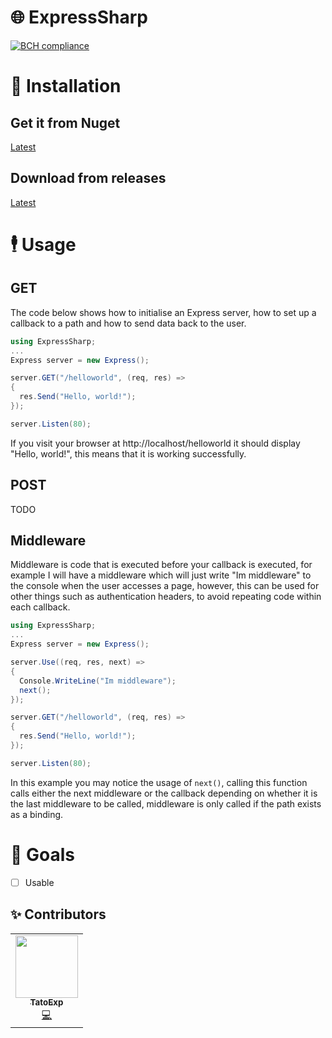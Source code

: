 # 🌐 ExpressSharp
[![BCH compliance](https://bettercodehub.com/edge/badge/EpicTestingTempOrganizationForStuff/ExpressSharp?branch=master)](https://bettercodehub.com/)
# 👷 Installation
## Get it from Nuget
[Latest](https://nuget.org)
## Download from releases
[Latest](https://github.com/EpicTestingTempOrganizationForStuff/ExpressSharp/releases)

# 🕴️ Usage

## GET
The code below shows how to initialise an Express server, how to set up a callback to a path and how to send data back to the user.
```cs
using ExpressSharp;
...
Express server = new Express();

server.GET("/helloworld", (req, res) =>
{
  res.Send("Hello, world!");
});

server.Listen(80);
```
If you visit your browser at http://localhost/helloworld it should display "Hello, world!", this means that it is working successfully.

## POST
TODO

## Middleware
Middleware is code that is executed before your callback is executed, for example I will have a middleware which will just write "Im middleware" to the console when the user accesses a page, however, this can be used for other things such as authentication headers, to avoid repeating code within each callback.

```cs
using ExpressSharp;
...
Express server = new Express();

server.Use((req, res, next) =>
{
  Console.WriteLine("Im middleware");
  next();
});

server.GET("/helloworld", (req, res) =>
{
  res.Send("Hello, world!");
});

server.Listen(80);
```
In this example you may notice the usage of `next()`, calling this function calls either the next middleware or the callback depending on whether it is the last middleware to be called, middleware is only called if the path exists as a binding.

# 🥅 Goals
* [ ] Usable

## ✨ Contributors

<table>
  <tr>
    <td align="center"><a href="https://mwareing.xyz/"><img src="https://avatars1.githubusercontent.com/u/29664925?s=460&v=4" width="100px;" alt=""/><br /><sub><b>TatoExp</b></sub></a><br /><a href="https://github.com/TatoExp/ExpressSharp/commits?author=TatoExp" title="Code">💻</a></td>
  </tr>
</table>
